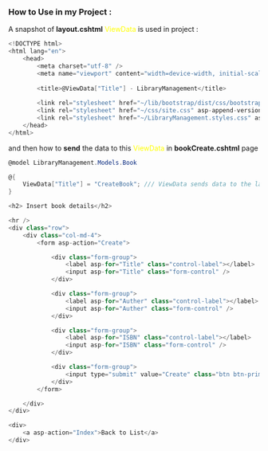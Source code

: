 ### How to Use in my Project : 
A snapshot of **layout.cshtml**  <span style="color:rgb(255, 255, 0)">ViewData</span> is used in project : 

```cs
<!DOCTYPE html>
<html lang="en">
	<head>
	    <meta charset="utf-8" />
	    <meta name="viewport" content="width=device-width, initial-scale=1.0" />
	
	    <title>@ViewData["Title"] - LibraryManagement</title>
	
	    <link rel="stylesheet" href="~/lib/bootstrap/dist/css/bootstrap.min.css" />
	    <link rel="stylesheet" href="~/css/site.css" asp-append-version="true" />
	    <link rel="stylesheet" href="~/LibraryManagement.styles.css" asp-append-version="true" />
	</head>
</html>
```

and then how to **send** the data to this  <span style="color:rgb(255, 255, 0)">ViewData</span> in **bookCreate.cshtml** page 

```cs
@model LibraryManagement.Models.Book

@{
	ViewData["Title"] = "CreateBook"; /// ViewData sends data to the layout.cshtml from this 
}

<h2> Insert book details</h2>

<hr />
<div class="row">
	<div class="col-md-4">
		<form asp-action="Create">

			<div class="form-group">
				<label asp-for="Title" class="control-label"></label>
				<input asp-for="Title" class="form-control" />
			</div>

			<div class="form-group">
				<label asp-for="Auther" class="control-label"></label>
				<input asp-for="Auther" class="form-control" />
			</div>

			<div class="form-group">
				<label asp-for="ISBN" class="control-label"></label>
				<input asp-for="ISBN" class="form-control" />
			</div>

			<div class="form-group">
				<input type="submit" value="Create" class="btn btn-primary" />
			</div>
		</form>

	</div>
</div>

<div>
	<a asp-action="Index">Back to List</a>
</div>
```